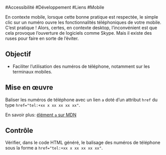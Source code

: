 
#Accessibilité #Développement #Liens #Mobile

En contexte mobile, lorsque cette bonne pratique est respectée, le simple clic sur un numéro ouvre les fonctionnalités téléphoniques de votre mobile. C’est pratique ! Alors, certes, en contexte desktop, l’inconvénient est que cela provoque l’ouverture de logiciels comme Skype. Mais il existe des ruses pour faire en sorte de l’éviter.


## Objectif

* Faciliter l’utilisation des numéros de téléphone, notamment sur les terminaux mobiles.

## Mise en œuvre

Baliser les numéros de téléphone avec un lien `a` doté d’un attribut `href` du type `href="tel:+xx x xx xx xx xx"`.

En savoir plus: [élément `a` sur MDN](https://developer.mozilla.org/fr/docs/Web/HTML/Element/a)

## Contrôle

Vérifier, dans le code HTML généré, le balisage des numéros de téléphone sous la forme a `href="tel:+xx x xx xx xx xx"`.

